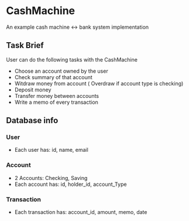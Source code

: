 # CashMachine
An example cash machine &lt;-> bank system implementation

## Task Brief
User can do the following tasks with the CashMachine
* Choose an account owned by the user
* Check summary of that account
* Witdraw money from account ( Overdraw if account type is checking)
* Deposit money
* Transfer money between accounts
* Write a memo of every transaction

## Database info
### User
* Each user has: id, name, email

### Account
* 2 Accounts: Checking, Saving
* Each account has: id, holder_id, account_Type

### Transaction
* Each transaction has: account_id, amount, memo, date 
